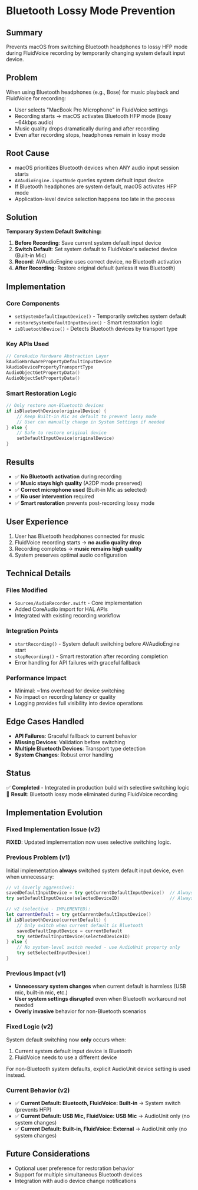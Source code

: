# Bluetooth Lossy Mode Prevention

## Summary
Prevents macOS from switching Bluetooth headphones to lossy HFP mode during FluidVoice recording by temporarily changing system default input device.

## Problem
When using Bluetooth headphones (e.g., Bose) for music playback and FluidVoice for recording:
- User selects "MacBook Pro Microphone" in FluidVoice settings
- Recording starts → macOS activates Bluetooth HFP mode (lossy ~64kbps audio)
- Music quality drops dramatically during and after recording
- Even after recording stops, headphones remain in lossy mode

## Root Cause
- macOS prioritizes Bluetooth devices when ANY audio input session starts
- `AVAudioEngine.inputNode` queries system default input device
- If Bluetooth headphones are system default, macOS activates HFP mode
- Application-level device selection happens too late in the process

## Solution
**Temporary System Default Switching:**
1. **Before Recording**: Save current system default input device
2. **Switch Default**: Set system default to FluidVoice's selected device (Built-in Mic)
3. **Record**: AVAudioEngine uses correct device, no Bluetooth activation
4. **After Recording**: Restore original default (unless it was Bluetooth)

## Implementation

### Core Components
- `setSystemDefaultInputDevice()` - Temporarily switches system default
- `restoreSystemDefaultInputDevice()` - Smart restoration logic
- `isBluetoothDevice()` - Detects Bluetooth devices by transport type

### Key APIs Used
```swift
// CoreAudio Hardware Abstraction Layer
kAudioHardwarePropertyDefaultInputDevice
kAudioDevicePropertyTransportType
AudioObjectGetPropertyData()
AudioObjectSetPropertyData()
```

### Smart Restoration Logic
```swift
// Only restore non-Bluetooth devices
if isBluetoothDevice(originalDevice) {
    // Keep Built-in Mic as default to prevent lossy mode
    // User can manually change in System Settings if needed
} else {
    // Safe to restore original device
    setDefaultInputDevice(originalDevice)
}
```

## Results
- ✅ **No Bluetooth activation** during recording
- ✅ **Music stays high quality** (A2DP mode preserved)
- ✅ **Correct microphone used** (Built-in Mic as selected)
- ✅ **No user intervention** required
- ✅ **Smart restoration** prevents post-recording lossy mode

## User Experience
1. User has Bluetooth headphones connected for music
2. FluidVoice recording starts → **no audio quality drop**
3. Recording completes → **music remains high quality**
4. System preserves optimal audio configuration

## Technical Details

### Files Modified
- `Sources/AudioRecorder.swift` - Core implementation
- Added CoreAudio import for HAL APIs
- Integrated with existing recording workflow

### Integration Points
- `startRecording()` - System default switching before AVAudioEngine start
- `stopRecording()` - Smart restoration after recording completion
- Error handling for API failures with graceful fallback

### Performance Impact
- Minimal: ~1ms overhead for device switching
- No impact on recording latency or quality
- Logging provides full visibility into device operations

## Edge Cases Handled
- **API Failures**: Graceful fallback to current behavior
- **Missing Devices**: Validation before switching
- **Multiple Bluetooth Devices**: Transport type detection
- **System Changes**: Robust error handling

## Status
✅ **Completed** - Integrated in production build with selective switching logic
🎯 **Result**: Bluetooth lossy mode eliminated during FluidVoice recording

## Implementation Evolution

### Fixed Implementation Issue (v2)

**FIXED**: Updated implementation now uses selective switching logic.

### Previous Problem (v1)
Initial implementation **always** switched system default input device, even when unnecessary:

```swift
// v1 (overly aggressive):
savedDefaultInputDevice = try getCurrentDefaultInputDevice()  // Always save
try setDefaultInputDevice(selectedDeviceID)                   // Always switch

// v2 (selective - IMPLEMENTED):
let currentDefault = try getCurrentDefaultInputDevice()
if isBluetoothDevice(currentDefault) {
    // Only switch when current default is Bluetooth
    savedDefaultInputDevice = currentDefault
    try setDefaultInputDevice(selectedDeviceID)
} else {
    // No system-level switch needed - use AudioUnit property only
    try setSelectedInputDevice()
}
```

### Previous Impact (v1)
- **Unnecessary system changes** when current default is harmless (USB mic, built-in mic, etc.)
- **User system settings disrupted** even when Bluetooth workaround not needed
- **Overly invasive** behavior for non-Bluetooth scenarios

### Fixed Logic (v2)
System default switching now **only** occurs when:
1. Current system default input device is Bluetooth
2. FluidVoice needs to use a different device

For non-Bluetooth system defaults, explicit AudioUnit device setting is used instead.

### Current Behavior (v2)
- ✅ **Current Default: Bluetooth, FluidVoice: Built-in** → System switch (prevents HFP)
- ✅ **Current Default: USB Mic, FluidVoice: USB Mic** → AudioUnit only (no system changes)
- ✅ **Current Default: Built-in, FluidVoice: External** → AudioUnit only (no system changes)

## Future Considerations
- Optional user preference for restoration behavior
- Support for multiple simultaneous Bluetooth devices
- Integration with audio device change notifications